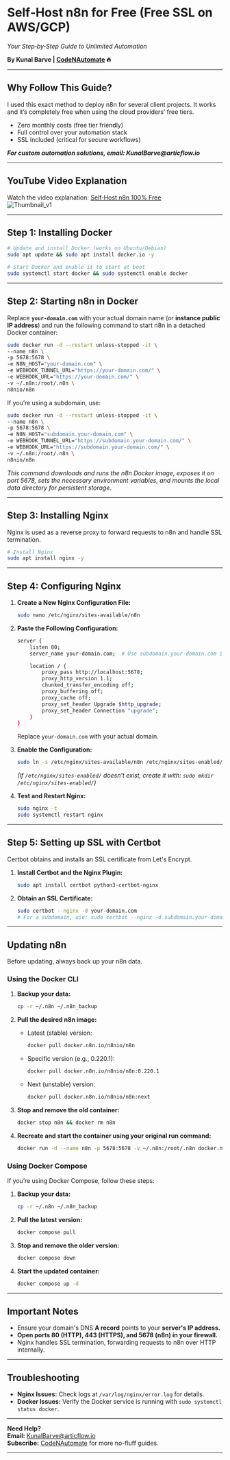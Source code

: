 # Self‑Host n8n for Free (Free SSL on AWS/GCP)  
*Your Step‑by‑Step Guide to Unlimited Automation*  


**By Kunal Barve | [CodeNAutomate](https://youtube.com/@CodeNAutomate) 🔥**  

---

## Why Follow This Guide?  
I used this exact method to deploy n8n for several client projects. It works and it’s completely free when using the cloud providers’ free tiers.  
- Zero monthly costs (free tier friendly)  
- Full control over your automation stack  
- SSL included (critical for secure workflows)  

**_For custom automation solutions, email: KunalBarve@articflow.io_**

---

## YouTube Video Explanation  
Watch the video explanation: [Self‑Host n8n 100% Free](https://www.youtube.com/watch?v=Temh_Ddxp24)  
![Thumbnail_v1](https://github.com/user-attachments/assets/d7874457-c2a6-4143-be70-818c8829c6b4)

---

## Step 1: Installing Docker

```bash
# Update and install Docker (works on Ubuntu/Debian)
sudo apt update && sudo apt install docker.io -y

# Start Docker and enable it to start at boot
sudo systemctl start docker && sudo systemctl enable docker
```

---

## Step 2: Starting n8n in Docker

Replace **`your-domain.com`** with your actual domain name (or **instance public IP address**) and run the following command to start n8n in a detached Docker container:

```bash
sudo docker run -d --restart unless-stopped -it \
--name n8n \
-p 5678:5678 \
-e N8N_HOST="your-domain.com" \
-e WEBHOOK_TUNNEL_URL="https://your-domain.com/" \
-e WEBHOOK_URL="https://your-domain.com/" \
-v ~/.n8n:/root/.n8n \
n8nio/n8n
```

If you’re using a subdomain, use:

```bash
sudo docker run -d --restart unless-stopped -it \
--name n8n \
-p 5678:5678 \
-e N8N_HOST="subdomain.your-domain.com" \
-e WEBHOOK_TUNNEL_URL="https://subdomain.your-domain.com/" \
-e WEBHOOK_URL="https://subdomain.your-domain.com/" \
-v ~/.n8n:/root/.n8n \
n8nio/n8n
```

*This command downloads and runs the n8n Docker image, exposes it on port 5678, sets the necessary environment variables, and mounts the local data directory for persistent storage.*

---

## Step 3: Installing Nginx

Nginx is used as a reverse proxy to forward requests to n8n and handle SSL termination.

```bash
# Install Nginx
sudo apt install nginx -y
```

---

## Step 4: Configuring Nginx

1. **Create a New Nginx Configuration File:**

   ```bash
   sudo nano /etc/nginx/sites-available/n8n
   ```

2. **Paste the Following Configuration:**

   ```bash
   server {
       listen 80;
       server_name your-domain.com;  # Use subdomain.your-domain.com if using a subdomain

       location / {
           proxy_pass http://localhost:5678;
           proxy_http_version 1.1;
           chunked_transfer_encoding off;
           proxy_buffering off;
           proxy_cache off;
           proxy_set_header Upgrade $http_upgrade;
           proxy_set_header Connection "upgrade";
       }
   }
   ```

   Replace `your-domain.com` with your actual domain.

3. **Enable the Configuration:**

   ```bash
   sudo ln -s /etc/nginx/sites-available/n8n /etc/nginx/sites-enabled/
   ```

   *(If `/etc/nginx/sites-enabled/` doesn’t exist, create it with: `sudo mkdir /etc/nginx/sites-enabled/`)*

4. **Test and Restart Nginx:**

   ```bash
   sudo nginx -t
   sudo systemctl restart nginx
   ```

---

## Step 5: Setting up SSL with Certbot

Certbot obtains and installs an SSL certificate from Let's Encrypt.

1. **Install Certbot and the Nginx Plugin:**

   ```bash
   sudo apt install certbot python3-certbot-nginx
   ```

2. **Obtain an SSL Certificate:**

   ```bash
   sudo certbot --nginx -d your-domain.com
   # For a subdomain, use: sudo certbot --nginx -d subdomain.your-domain.com
   ```



---

## Updating n8n

Before updating, always back up your n8n data.

### Using the Docker CLI

1. **Backup your data:**

   ```bash
   cp -r ~/.n8n ~/.n8n_backup
   ```

2. **Pull the desired n8n image:**
   - Latest (stable) version:
     ```bash
     docker pull docker.n8n.io/n8nio/n8n
     ```
   - Specific version (e.g., 0.220.1):
     ```bash
     docker pull docker.n8n.io/n8nio/n8n:0.220.1
     ```
   - Next (unstable) version:
     ```bash
     docker pull docker.n8n.io/n8nio/n8n:next
     ```

3. **Stop and remove the old container:**

   ```bash
   docker stop n8n && docker rm n8n
   ```

4. **Recreate and start the container using your original run command:**

   ```bash
   docker run -d --name n8n -p 5678:5678 -v ~/.n8n:/root/.n8n docker.n8n.io/n8nio/n8n
   ```

### Using Docker Compose

If you’re using Docker Compose, follow these steps:

1. **Backup your data:**

   ```bash
   cp -r ~/.n8n ~/.n8n_backup
   ```

2. **Pull the latest version:**

   ```bash
   docker compose pull
   ```

3. **Stop and remove the older version:**

   ```bash
   docker compose down
   ```

4. **Start the updated container:**

   ```bash
   docker compose up -d
   ```

---

## Important Notes

- Ensure your domain's DNS **A record** points to your **server's IP address.**
- **Open ports 80 (HTTP), 443 (HTTPS), and 5678 (n8n) in your firewall.**
- Nginx handles SSL termination, forwarding requests to n8n over HTTP internally.

---

## Troubleshooting

- **Nginx Issues:** Check logs at `/var/log/nginx/error.log` for details.
- **Docker Issues:** Verify the Docker service is running with `sudo systemctl status docker`.

---

**Need Help?**  
**Email:** KunalBarve@articflow.io  
**Subscribe:** [CodeNAutomate](https://youtube.com/@CodeNAutomate) for more no-fluff guides.

---




